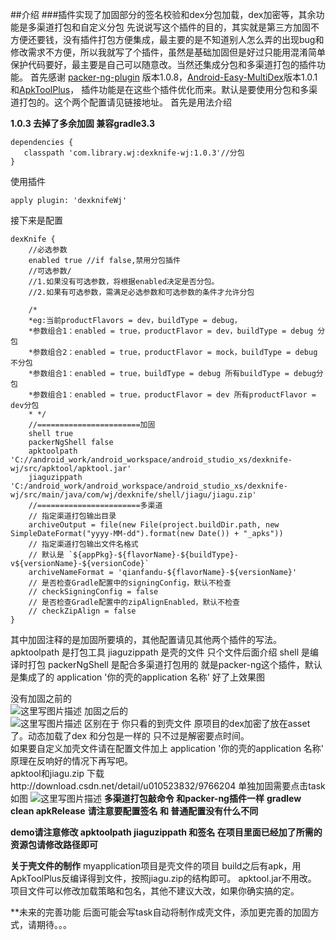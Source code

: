 ##介绍
###插件实现了加固部分的签名校验和dex分包加载，dex加密等，其余功能是多渠道打包和自定义分包
先说说写这个插件的目的，其实就是第三方加固不方便还要钱，没有插件打包方便集成，最主要的是不知道别人怎么弄的出现bug和修改需求不方便，所以我就写了个插件，虽然是基础加固但是好过只能用混淆简单保护代码要好，最主要是自己可以随意改。当然还集成分包和多渠道打包的插件功能。
首先感谢 [packer-ng-plugin](https://github.com/mcxiaoke/packer-ng-plugin) 版本1.0.8，[Android-Easy-MultiDex](https://github.com/TangXiaoLv/Android-Easy-MultiDex)版本1.0.1和[ApkToolPlus](https://github.com/linchaolong/ApkToolPlus)，
插件功能是在这些个插件优化而来。默认是要使用分包和多渠道打包的。这个两个配置请见链接地址。
首先是用法介绍

**1.0.3 去掉了多余加固 兼容gradle3.3**
```
dependencies {
   classpath 'com.library.wj:dexknife-wj:1.0.3'//分包
}
```

使用插件

```
apply plugin: 'dexknifeWj'
```

接下来是配置

```
dexKnife {
    //必选参数
    enabled true //if false,禁用分包插件
    //可选参数/
    //1.如果没有可选参数，将根据enabled决定是否分包。
    //2.如果有可选参数，需满足必选参数和可选参数的条件才允许分包

    /*
    *eg:当前productFlavors = dev，buildType = debug，
    *参数组合1：enabled = true，productFlavor = dev，buildType = debug 分包
    *参数组合2：enabled = true，productFlavor = mock，buildType = debug 不分包
    *参数组合1：enabled = true，buildType = debug 所有buildType = debug分包
    *参数组合1：enabled = true，productFlavor = dev 所有productFlavor = dev分包
    * */
    //=======================加固
    shell true
    packerNgShell false
    apktoolpath 'C://android_work/android_workspace/android_studio_xs/dexknife-wj/src/apktool/apktool.jar'
    jiaguzippath 'C:/android_work/android_workspace/android_studio_xs/dexknife-wj/src/main/java/com/wj/dexknife/shell/jiagu/jiagu.zip'
    //=======================多渠道
    // 指定渠道打包输出目录
    archiveOutput = file(new File(project.buildDir.path, new SimpleDateFormat("yyyy-MM-dd").format(new Date()) + "_apks"))
    // 指定渠道打包输出文件名格式
    // 默认是 `${appPkg}-${flavorName}-${buildType}-v${versionName}-${versionCode}`
    archiveNameFormat = 'qianfandu-${flavorName}-${versionName}'
    // 是否检查Gradle配置中的signingConfig，默认不检查
    // checkSigningConfig = false
    // 是否检查Gradle配置中的zipAlignEnabled，默认不检查
    // checkZipAlign = false
}
```

其中加固注释的是加固所要填的，其他配置请见其他两个插件的写法。
apktoolpath 是打包工具
jiaguzippath 是壳的文件 只个文件后面介绍
shell 是编译时打包
packerNgShell 是配合多渠道打包用的 就是packer-ng这个插件，默认是集成了的
application '你的壳的application 名称'
好了上效果图

没有加固之前的  
![这里写图片描述](http://img.blog.csdn.net/20170228152800529?watermark/2/text/aHR0cDovL2Jsb2cuY3Nkbi5uZXQvdTAxMDUyMzgzMg==/font/5a6L5L2T/fontsize/400/fill/I0JBQkFCMA==/dissolve/70/gravity/Center)
加固之后的  
![这里写图片描述](http://img.blog.csdn.net/20170228152624571?watermark/2/text/aHR0cDovL2Jsb2cuY3Nkbi5uZXQvdTAxMDUyMzgzMg==/font/5a6L5L2T/fontsize/400/fill/I0JBQkFCMA==/dissolve/70/gravity/Center)
区别在于 你只看的到壳文件 原项目的dex加密了放在asset了。动态加载了dex 和分包是一样的 只不过是解密要点时间。  
如果要自定义加壳文件请在配置文件加上 application '你的壳的application 名称'  
原理在反响好的情况下再写吧。  
apktool和jiagu.zip 下载http://download.csdn.net/detail/u010523832/9766204
单独加固需要点击task 如图
![这里写图片描述](http://img.blog.csdn.net/20170228160226480?watermark/2/text/aHR0cDovL2Jsb2cuY3Nkbi5uZXQvdTAxMDUyMzgzMg==/font/5a6L5L2T/fontsize/400/fill/I0JBQkFCMA==/dissolve/70/gravity/Center)
**多渠道打包敲命令 和packer-ng插件一样**
**gradlew clean apkRelease**
**请注意要配置签名 和 普通配置没有什么不同**

**demo请注意修改 apktoolpath jiaguzippath 和签名 在项目里面已经加了所需的资源包请修改路径即可**

**关于壳文件的制作**
myapplication项目是壳文件的项目 build之后有apk，用ApkToolPlus反编译得到文件，按照jiagu.zip的结构即可。
apktool.jar不用改。 项目文件可以修改加载策略和包名，其他不建议大改，如果你确实搞的定。


**未来的完善功能
后面可能会写task自动将制作成壳文件，添加更完善的加固方式，请期待。。。



